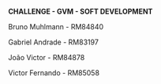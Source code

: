 **CHALLENGE - GVM - SOFT DEVELOPMENT**

Bruno Muhlmann - RM84840

Gabriel Andrade - RM83197

João Victor - RM84878

Victor Fernando - RM85058
